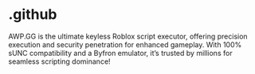 # .github
AWP.GG is the ultimate keyless Roblox script executor, offering precision execution and security penetration for enhanced gameplay. With 100% sUNC compatibility and a Byfron emulator, it’s trusted by millions for seamless scripting dominance!
